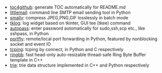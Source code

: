 * [toc4github](https://github.com/xinlin-z/toc4github): generate TOC automatically for README.md
* [littlemail](https://github.com/xinlin-z/littlemail): command line SMTP email sending tool in Python
* [smally](https://github.com/xinlin-z/smally): compress JPEG,PNG,GIF losslessly in batch mode
* [tklog](https://github.com/xinlin-z/tklog): log widget based on tkinter, GUI tee (tkee) command
* [autopass](https://github.com/xinlin-z/autopass): enter password automatically for sudo,ssh,scp etc., like sshpass, in Python
* [portfly](https://github.com/xinlin-z/portfly): remote/local port forwarding in Python, featured by nonblocking socket and event IO
* [tcping](https://github.com/xinlin-z/tcping): tcping by connect, in Python and C respectively
* [ringbb](https://github.com/xinlin-z/ringbb): fast head-only auto-resizable thread-safe Ring Byte Buffer template in C++
* [trie](https://github.com/xinlin-z/trie): trie data structure implemented in C++ and Python respectively

<!--
**xinlin-z/xinlin-z** is a ✨ _special_ ✨ repository because its `README.md` (this file) appears on your GitHub profile.

Here are some ideas to get you started:

### Hi there 👋

- 🔭 I’m currently working on ...
- 🌱 I’m currently learning ...
- 👯 I’m looking to collaborate on ...
- 🤔 I’m looking for help with ...
- 💬 Ask me about ...
- 📫 How to reach me: ...
- 😄 Pronouns: ...
- ⚡ Fun fact: ...
-->


